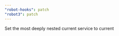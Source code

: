 ```yaml
---
"robot-hooks": patch
"robot3": patch
---
```


Set the most deeply nested current service to current
